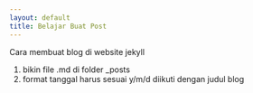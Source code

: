 ```yaml
---
layout: default
title: Belajar Buat Post
---
```


Cara membuat blog di website jekyll

1. bikin file .md di folder _posts
2. format tanggal harus sesuai y/m/d diikuti dengan judul blog